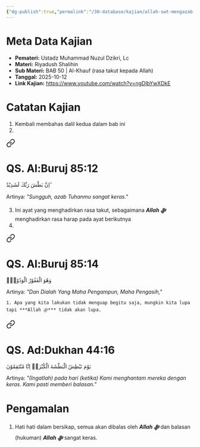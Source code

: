 ```yaml
---
{"dg-publish":true,"permalink":"/30-database/kajian/allah-swt-mengazab-orang-dzalim/","tags":["kajian"]}
---
```





# Meta Data Kajian 
<div><ul class="dataview list-view-ul"><li><span><strong>Pemateri:</strong> Ustadz Muhammad Nuzul Dzikri, Lc</span></li><li><span><strong>Materi:</strong> Riyadush Shalihin</span></li><li><span><strong>Sub Materi:</strong> BAB 50 | Al-Khauf (rasa takut kepada Allah)</span></li><li><span><strong>Tanggal:</strong> 2025-10-12</span></li><li><span><strong>Link Kajian:</strong> <a rel="noopener nofollow" class="external-link" href="https://www.youtube.com/watch?v=ngDlbYwXDkE" target="_blank">https://www.youtube.com/watch?v=ngDlbYwXDkE</a></span></li></ul></div>

# Catatan Kajian
1. Kembali membahas dalil kedua dalam bab ini
2. 
<div class="transclusion internal-embed is-loaded"><a class="markdown-embed-link" href="/30-database/al-quran/all-surah/#qs-al-buruj-85-12" aria-label="Open link"><svg xmlns="http://www.w3.org/2000/svg" width="24" height="24" viewBox="0 0 24 24" fill="none" stroke="currentColor" stroke-width="2" stroke-linecap="round" stroke-linejoin="round" class="svg-icon lucide-link"><path d="M10 13a5 5 0 0 0 7.54.54l3-3a5 5 0 0 0-7.07-7.07l-1.72 1.71"></path><path d="M14 11a5 5 0 0 0-7.54-.54l-3 3a5 5 0 0 0 7.07 7.07l1.71-1.71"></path></svg></a><div class="markdown-embed">



# QS. Al:Buruj 85:12
اِنَّ بَطْشَ رَبِّكَ لَشَدِيْدٌ ۗ 

Artinya: *"Sungguh, azab Tuhanmu sangat keras."*



</div></div>

3. Ini ayat yang menghadirkan rasa takut, sebagaimana ***Allah ﷻ*** menghadirkan rasa harap pada ayat berikutnya
4. 
<div class="transclusion internal-embed is-loaded"><a class="markdown-embed-link" href="/30-database/al-quran/all-surah/#qs-al-buruj-85-14" aria-label="Open link"><svg xmlns="http://www.w3.org/2000/svg" width="24" height="24" viewBox="0 0 24 24" fill="none" stroke="currentColor" stroke-width="2" stroke-linecap="round" stroke-linejoin="round" class="svg-icon lucide-link"><path d="M10 13a5 5 0 0 0 7.54.54l3-3a5 5 0 0 0-7.07-7.07l-1.72 1.71"></path><path d="M14 11a5 5 0 0 0-7.54-.54l-3 3a5 5 0 0 0 7.07 7.07l1.71-1.71"></path></svg></a><div class="markdown-embed">



# QS. Al:Buruj 85:14
وَهُوَ الْغَفُوْرُ الْوَدُوْدُۙ 

Artinya: *"Dan Dialah Yang Maha Pengampun, Maha Pengasih,"*



</div></div>

	1. Apa yang kita lakukan tidak menguap begitu saja, mungkin kita lupa tapi ***Allah ﷻ*** tidak akan lupa. 
<div class="transclusion internal-embed is-loaded"><a class="markdown-embed-link" href="/30-database/al-quran/all-surah/#qs-ad-dukhan-44-16" aria-label="Open link"><svg xmlns="http://www.w3.org/2000/svg" width="24" height="24" viewBox="0 0 24 24" fill="none" stroke="currentColor" stroke-width="2" stroke-linecap="round" stroke-linejoin="round" class="svg-icon lucide-link"><path d="M10 13a5 5 0 0 0 7.54.54l3-3a5 5 0 0 0-7.07-7.07l-1.72 1.71"></path><path d="M14 11a5 5 0 0 0-7.54-.54l-3 3a5 5 0 0 0 7.07 7.07l1.71-1.71"></path></svg></a><div class="markdown-embed">



# QS. Ad:Dukhan 44:16
يَوْمَ نَبْطِشُ الْبَطْشَةَ الْكُبْرٰىۚ اِنَّا مُنْتَقِمُوْنَ

Artinya: *"(Ingatlah) pada hari (ketika) Kami menghantam mereka dengan keras. Kami pasti memberi balasan."*



</div></div>


# Pengamalan
1. Hati hati dalam bersikap, semua akan dibalas oleh ***Allah ﷻ*** dan balasan (hukuman) ***Allah ﷻ*** sangat keras.
 
 